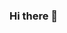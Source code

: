 ### Hi there 👋

<!--
Boas vindas ao meu perfil 💙💙
Meu nome é Aelin

Estou estudando na Alura
Estou me desenvolvendo na linguagem JavaScript
Utilizo esse espaço para minha organização e compartilhamento dos meu projetos desenvolvidos
-->
